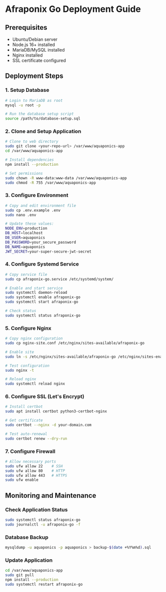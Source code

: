 # Afraponix Go Deployment Guide

## Prerequisites
- Ubuntu/Debian server
- Node.js 16+ installed
- MariaDB/MySQL installed
- Nginx installed
- SSL certificate configured

## Deployment Steps

### 1. Setup Database
```bash
# Login to MariaDB as root
mysql -u root -p

# Run the database setup script
source /path/to/database-setup.sql
```

### 2. Clone and Setup Application
```bash
# Clone to web directory
sudo git clone <your-repo-url> /var/www/aquaponics-app
cd /var/www/aquaponics-app

# Install dependencies
npm install --production

# Set permissions
sudo chown -R www-data:www-data /var/www/aquaponics-app
sudo chmod -R 755 /var/www/aquaponics-app
```

### 3. Configure Environment
```bash
# Copy and edit environment file
sudo cp .env.example .env
sudo nano .env

# Update these values:
NODE_ENV=production
DB_HOST=localhost
DB_USER=aquaponics
DB_PASSWORD=your_secure_password
DB_NAME=aquaponics
JWT_SECRET=your-super-secure-jwt-secret
```

### 4. Configure Systemd Service
```bash
# Copy service file
sudo cp afraponix-go.service /etc/systemd/system/

# Enable and start service
sudo systemctl daemon-reload
sudo systemctl enable afraponix-go
sudo systemctl start afraponix-go

# Check status
sudo systemctl status afraponix-go
```

### 5. Configure Nginx
```bash
# Copy nginx configuration
sudo cp nginx-site.conf /etc/nginx/sites-available/afraponix-go

# Enable site
sudo ln -s /etc/nginx/sites-available/afraponix-go /etc/nginx/sites-enabled/

# Test configuration
sudo nginx -t

# Reload nginx
sudo systemctl reload nginx
```

### 6. Configure SSL (Let's Encrypt)
```bash
# Install certbot
sudo apt install certbot python3-certbot-nginx

# Get certificate
sudo certbot --nginx -d your-domain.com

# Test auto-renewal
sudo certbot renew --dry-run
```

### 7. Configure Firewall
```bash
# Allow necessary ports
sudo ufw allow 22    # SSH
sudo ufw allow 80    # HTTP
sudo ufw allow 443   # HTTPS
sudo ufw enable
```

## Monitoring and Maintenance

### Check Application Status
```bash
sudo systemctl status afraponix-go
sudo journalctl -u afraponix-go -f
```

### Database Backup
```bash
mysqldump -u aquaponics -p aquaponics > backup-$(date +%Y%m%d).sql
```

### Update Application
```bash
cd /var/www/aquaponics-app
sudo git pull
npm install --production
sudo systemctl restart afraponix-go
```